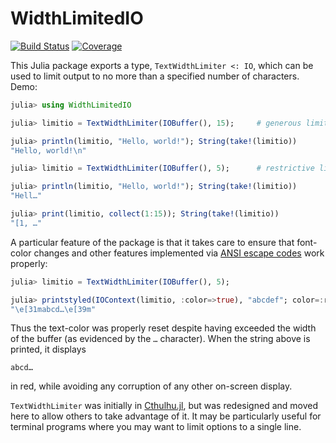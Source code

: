 # WidthLimitedIO

[![Build Status](https://github.com/JuliaIO/WidthLimitedIO.jl/actions/workflows/CI.yml/badge.svg?branch=main)](https://github.com/JuliaIO/WidthLimitedIO.jl/actions/workflows/CI.yml?query=branch%3Amain)
[![Coverage](https://codecov.io/gh/JuliaIO/WidthLimitedIO.jl/branch/main/graph/badge.svg)](https://codecov.io/gh/JuliaIO/WidthLimitedIO.jl)

This Julia package exports a type, `TextWidthLimiter <: IO`, which can be used to limit output to no more than a specified number of characters.
Demo:

```julia
julia> using WidthLimitedIO

julia> limitio = TextWidthLimiter(IOBuffer(), 15);     # generous limit

julia> println(limitio, "Hello, world!"); String(take!(limitio))
"Hello, world!\n"

julia> limitio = TextWidthLimiter(IOBuffer(), 5);      # restrictive limit

julia> println(limitio, "Hello, world!"); String(take!(limitio))
"Hell…"

julia> print(limitio, collect(1:15)); String(take!(limitio))
"[1, …"
```

A particular feature of the package is that it takes care to ensure that font-color changes and other
features implemented via [ANSI escape codes](https://en.wikipedia.org/wiki/ANSI_escape_code) work
properly:

```julia
julia> limitio = TextWidthLimiter(IOBuffer(), 5);

julia> printstyled(IOContext(limitio, :color=>true), "abcdef"; color=:red); String(take!(limitio))
"\e[31mabcd…\e[39m"
```

Thus the text-color was properly reset despite having exceeded the width of the buffer (as evidenced by the `…` character).
When the string above is printed, it displays

```
abcd…
```

in red, while avoiding any corruption of any other on-screen display.

`TextWidthLimiter` was initially in [Cthulhu.jl](https://github.com/JuliaDebug/Cthulhu.jl),
but was redesigned and moved here to allow others to take advantage of it.
It may be particularly useful for terminal programs where you may want to limit options to a single line.
